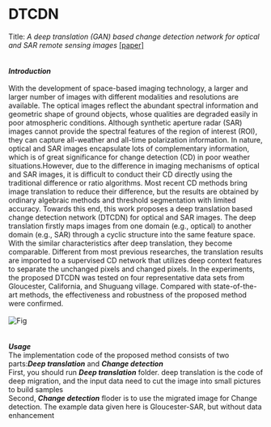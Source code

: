 # DTCDN
Title: *A deep translation (GAN) based change detection network for optical and SAR remote sensing images* [[paper]](https://www.sciencedirect.com/science/article/pii/S0924271621001842)<br>
<br>
<br>
***Introduction***<br>
<br>
With the development of space-based imaging technology, a larger and larger number of images with different  modalities and resolutions are available. The optical images reflect the abundant spectral information and  geometric shape of ground objects, whose qualities are degraded easily in poor atmospheric conditions. Although synthetic aperture radar (SAR) images cannot provide the spectral features of the region of interest (ROI), they can capture all-weather and all-time polarization information. In nature, optical and SAR images encapsulate lots of complementary information, which is of great significance for change detection (CD) in poor weather situations.However, due to the difference in imaging mechanisms of optical and SAR images, it is difficult to conduct their CD directly using the traditional difference or ratio algorithms. Most recent CD methods bring image translation to reduce their difference, but the results are obtained by ordinary algebraic methods and threshold  segmentation with limited accuracy. Towards this end, this work proposes a deep translation based change detection network (DTCDN) for optical and SAR images. The deep translation firstly maps images from one domain (e.g., optical) to another domain (e.g., SAR) through a cyclic structure into the same feature space. With the similar characteristics after deep translation, they become comparable. Different from most previous researches, the translation results are imported to a supervised CD network that utilizes deep context features to separate the unchanged pixels and changed pixels. In the experiments, the proposed DTCDN was tested on four representative data sets from Gloucester, California, and Shuguang village. Compared with state-of-the-art methods, the effectiveness and robustness of the proposed method were confirmed. <br>
<br>
![Fig](https://user-images.githubusercontent.com/75232301/187924458-19ba5dd3-f4bc-4f25-958e-e5a7a349bd9e.jpg)<br>
<br>
<br>
***Usage***<br>
The implementation code of the proposed method consists of two parts:***Deep translation*** and ***Change detection*** <br>
First, you should run ***Deep translation*** folder. deep translation is the code of deep migration, and the input data need to cut the image into small pictures to build samples<br>
Second, ***Change detection*** floder is to use the migrated image for Change detection. The example data given here is Gloucester-SAR, but without data enhancement<br>


